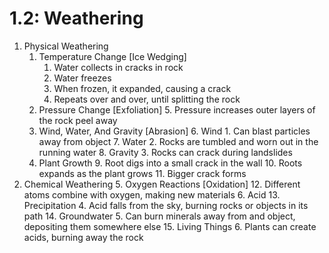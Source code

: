 # 1.2: Weathering

1. Physical Weathering
    1. Temperature Change [Ice Wedging]
        1. Water collects in cracks in rock
        2. Water freezes
        3. When frozen, it expanded, causing a crack
        4. Repeats over and over, until splitting the rock
    2. Pressure Change [Exfoliation]
        5. Pressure increases outer layers of the rock peel away
    3. Wind, Water, And Gravity [Abrasion]
        6. Wind
            1. Can blast particles away from object
        7. Water
            2. Rocks are tumbled and worn out in the running water
        8. Gravity
            3. Rocks can crack during landslides
    4. Plant Growth
        9. Root digs into a small crack in the wall
        10. Roots expands as the plant grows
        11. Bigger crack forms
2. Chemical Weathering
    5. Oxygen Reactions [Oxidation]
        12. Different atoms combine with oxygen, making new materials
    6. Acid
        13. Precipitation
            4. Acid falls from the sky, burning rocks or objects in its path
        14. Groundwater
            5. Can burn minerals away from and object, depositing them somewhere else
        15. Living Things
            6. Plants can create acids, burning away the rock